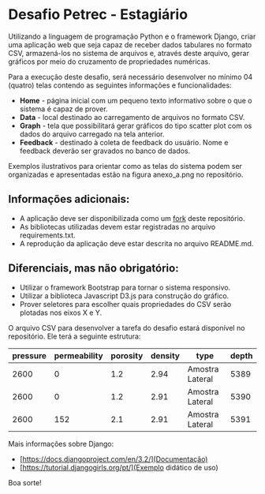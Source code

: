 # Desafio Petrec - Estagiário

Utilizando a linguagem de programação Python e o framework Django, criar uma aplicação web que seja capaz de receber dados tabulares no formato CSV, armazená-los no sistema de arquivos e, através deste arquivo, gerar gráficos por meio do cruzamento de propriedades numéricas.

Para a execução deste desafio, será necessário desenvolver no mínimo 04 (quatro) telas contendo as seguintes informações e funcionalidades:
* **Home** - página inicial com um pequeno texto informativo sobre o que o sistema é capaz de prover.
* **Data** - local destinado ao carregamento de arquivos no formato CSV.
* **Graph** - tela que possibilitará gerar gráficos do tipo scatter plot com os dados do arquivo carregado na tela anterior.
* **Feedback** - destinado à coleta de feedback do usuário. Nome e feedback deverão ser gravados no banco de dados.

Exemplos ilustrativos para orientar como as telas do sistema podem ser organizadas e apresentadas estão na figura anexo_a.png no repositório.

## Informações adicionais:

* A aplicação deve ser disponibilizada como um [fork](https://docs.github.com/pt/github/collaborating-with-pull-requests/proposing-changes-to-your-work-with-pull-requests/creating-a-pull-request-from-a-fork) deste repositório. 
* As bibliotecas utilizadas devem estar registradas no arquivo requirements.txt. 
* A reprodução da aplicação deve estar descrita no arquivo README.md.

## Diferenciais, mas não obrigatório:
* Utilizar o framework Bootstrap para tornar o sistema responsivo.
* Utilizar a biblioteca Javascript D3.js para construção do gráfico.
* Prover seletores para escolher quais propriedades do CSV serão plotadas nos eixos X e Y.

O arquivo CSV para desenvolver a tarefa do desafio estará disponível no repositório. Ele terá a seguinte estrutura:

| pressure | permeability | porosity | density | type            | depth |
|----------|--------------|----------|---------|-----------------|-------|
| 2600     | 0            | 1.2      | 2.94    | Amostra Lateral | 5389  |
| 2600     | 0            | 1.2      | 2.91    | Amostra Lateral | 5390  |
| 2600     | 152          | 2.1      | 2.91    | Amostra Lateral | 5391  |

Mais informações sobre Django:
* [https://docs.djangoproject.com/en/3.2/](Documentação)
* [https://tutorial.djangogirls.org/pt/](Exemplo didático de uso)

Boa sorte!
